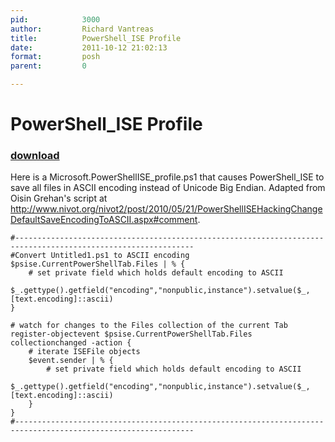 ```yaml
---
pid:            3000
author:         Richard Vantreas
title:          PowerShell_ISE Profile
date:           2011-10-12 21:02:13
format:         posh
parent:         0

---
```


# PowerShell_ISE Profile

### [download](//scripts/3000.ps1)

Here is a Microsoft.PowerShellISE_profile.ps1 that causes PowerShell_ISE to save all files in ASCII encoding instead of Unicode Big Endian.  Adapted from Oisin Grehan's script at http://www.nivot.org/nivot2/post/2010/05/21/PowerShellISEHackingChangeDefaultSaveEncodingToASCII.aspx#comment.

```posh
#--------------------------------------------------------------------------------------------------------------
#Convert Untitled1.ps1 to ASCII encoding
$psise.CurrentPowerShellTab.Files | % { 
    # set private field which holds default encoding to ASCII 
    $_.gettype().getfield("encoding","nonpublic,instance").setvalue($_, [text.encoding]::ascii) 
} 

# watch for changes to the Files collection of the current Tab 
register-objectevent $psise.CurrentPowerShellTab.Files collectionchanged -action { 
    # iterate ISEFile objects 
    $event.sender | % { 
        # set private field which holds default encoding to ASCII 
        $_.gettype().getfield("encoding","nonpublic,instance").setvalue($_, [text.encoding]::ascii) 
    } 
}
#--------------------------------------------------------------------------------------------------------------

```
